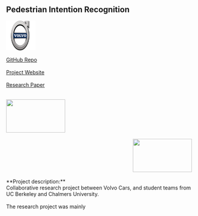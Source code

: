 ## Pedestrian Intention Recognition
<p align='left'>
<img src="images/volvo.png?raw=true" width="80" height="80"/>
</p>
<a href='https://github.com/mjpramirez/Volvo-DataX' target = "_blank">
GitHub Repo
</a>
<br><br>
<a href='https://matthew29tang.github.io/pid-model/#/' target = "_blank">
Project Website
</a>
<br><br>
<a href='https://arxiv.org/abs/2005.07796' target = "_blank">
Research Paper
</a>
<br><br>
<p align='left'>
<img src="images/modelA.gif?raw=true" width="160" height="90"/>
</p>
<p align='right'>
<img src="images/modelC.gif?raw=true" width="160" height="90"/>
</p>
**Project description:** 
<br>
Collaborative research project between Volvo Cars, and student teams from UC Berkeley and Chalmers University.
<br>
<br>
The research project was mainly 


